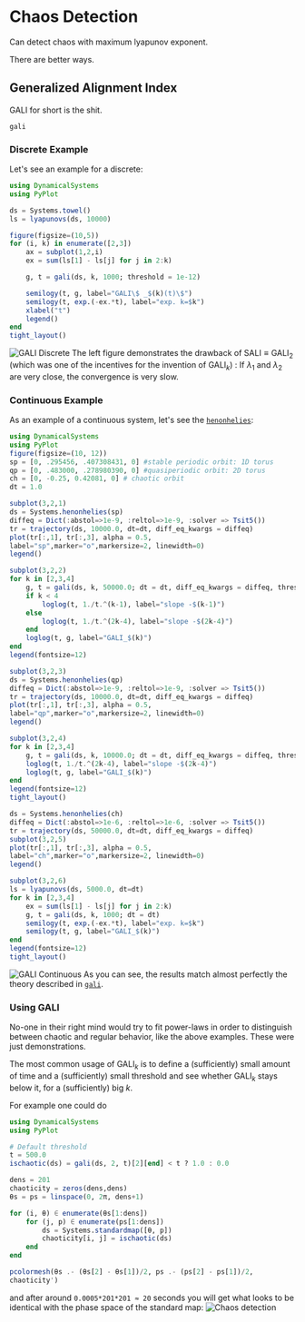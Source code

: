 # Chaos Detection
Can detect chaos with maximum lyapunov exponent.

There are better ways.

## Generalized Alignment Index
GALI for short is the shit.
```@docs
gali
```
### Discrete Example
Let's see an example for a discrete:
```julia
using DynamicalSystems
using PyPlot

ds = Systems.towel()
ls = lyapunovs(ds, 10000)

figure(figsize=(10,5))
for (i, k) in enumerate([2,3])
    ax = subplot(1,2,i)
    ex = sum(ls[1] - ls[j] for j in 2:k)

    g, t = gali(ds, k, 1000; threshold = 1e-12)

    semilogy(t, g, label="GALI\$ _$(k)(t)\$")
    semilogy(t, exp.(-ex.*t), label="exp. k=$k")
    xlabel("t")
    legend()
end
tight_layout()
```
![GALI Discrete](https://i.imgur.com/Kl8bFIR.png)
The left figure demonstrates the drawback of $\text{SALI} \equiv \text{GALI}_2$ (which was one of the incentives for the invention of $\text{GALI}_k$) : If $\lambda_1$ and $\lambda_2$ are very close, the convergence is very slow.

### Continuous Example
As an example of a continuous system, let's see the [`henonhelies`](@ref):
```julia
using DynamicalSystems
using PyPlot
figure(figsize=(10, 12))
sp = [0, .295456, .407308431, 0] #stable periodic orbit: 1D torus
qp = [0, .483000, .278980390, 0] #quasiperiodic orbit: 2D torus
ch = [0, -0.25, 0.42081, 0] # chaotic orbit
dt = 1.0

subplot(3,2,1)
ds = Systems.henonhelies(sp)
diffeq = Dict(:abstol=>1e-9, :reltol=>1e-9, :solver => Tsit5())
tr = trajectory(ds, 10000.0, dt=dt, diff_eq_kwargs = diffeq)
plot(tr[:,1], tr[:,3], alpha = 0.5,
label="sp",marker="o",markersize=2, linewidth=0)
legend()

subplot(3,2,2)
for k in [2,3,4]
    g, t = gali(ds, k, 50000.0; dt = dt, diff_eq_kwargs = diffeq, threshold=1e-12)
    if k < 4
        loglog(t, 1./t.^(k-1), label="slope -$(k-1)")
    else
        loglog(t, 1./t.^(2k-4), label="slope -$(2k-4)")
    end
    loglog(t, g, label="GALI_$(k)")
end
legend(fontsize=12)

subplot(3,2,3)
ds = Systems.henonhelies(qp)
diffeq = Dict(:abstol=>1e-9, :reltol=>1e-9, :solver => Tsit5())
tr = trajectory(ds, 10000.0, dt=dt, diff_eq_kwargs = diffeq)
plot(tr[:,1], tr[:,3], alpha = 0.5,
label="qp",marker="o",markersize=2, linewidth=0)
legend()

subplot(3,2,4)
for k in [2,3,4]
    g, t = gali(ds, k, 10000.0; dt = dt, diff_eq_kwargs = diffeq, threshold=1e-12)
    loglog(t, 1./t.^(2k-4), label="slope -$(2k-4)")
    loglog(t, g, label="GALI_$(k)")
end
legend(fontsize=12)
tight_layout()

ds = Systems.henonhelies(ch)
diffeq = Dict(:abstol=>1e-6, :reltol=>1e-6, :solver => Tsit5())
tr = trajectory(ds, 50000.0, dt=dt, diff_eq_kwargs = diffeq)
subplot(3,2,5)
plot(tr[:,1], tr[:,3], alpha = 0.5,
label="ch",marker="o",markersize=2, linewidth=0)
legend()

subplot(3,2,6)
ls = lyapunovs(ds, 5000.0, dt=dt)
for k in [2,3,4]
    ex = sum(ls[1] - ls[j] for j in 2:k)
    g, t = gali(ds, k, 1000; dt = dt)
    semilogy(t, exp.(-ex.*t), label="exp. k=$k")
    semilogy(t, g, label="GALI_$(k)")
end
legend(fontsize=12)
tight_layout()
```
![GALI Continuous](https://i.imgur.com/VJE6MpC.png)
As you can see, the results match almost perfectly the theory described in
[`gali`](@ref0).

### Using GALI
No-one in their right mind would try to fit power-laws in order to distinguish between
chaotic and regular behavior, like the above examples. These were just demonstrations.

The most common usage of $\text{GALI}_k$ is to define a (sufficiently) small
amount of time and a (sufficiently) small threshold and see whether $\text{GALI}_k$
stays below it, for a (sufficiently) big $k$.

For example one could do
```julia
using DynamicalSystems
using PyPlot

# Default threshold
t = 500.0
ischaotic(ds) = gali(ds, 2, t)[2][end] < t ? 1.0 : 0.0

dens = 201
chaoticity = zeros(dens,dens)
θs = ps = linspace(0, 2π, dens+1)

for (i, θ) ∈ enumerate(θs[1:dens])
    for (j, p) ∈ enumerate(ps[1:dens])
        ds = Systems.standardmap([θ, p])
        chaoticity[i, j] = ischaotic(ds)
    end
end

pcolormesh(θs .- (θs[2] - θs[1])/2, ps .- (ps[2] - ps[1])/2,
chaoticity')
```
and after around `0.0005*201*201 ≈ 20` seconds you will get what looks
to be identical
with the phase space of the standard map:
![Chaos detection](https://i.imgur.com/lc1WfLF.png)
